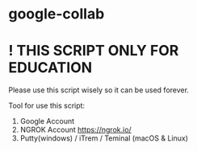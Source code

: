 # google-collab

<h1>! THIS SCRIPT ONLY FOR EDUCATION</h1>
Please use this script wisely so it can be used forever.

Tool for use this script:

1. Google Account
2. NGROK Account https://ngrok.io/
3. Putty(windows) / iTrem / Teminal (macOS & Linux)
